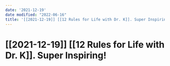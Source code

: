 ```yaml
---
date: '2021-12-19'
date modified: "2022-06-16"
title: '[[2021-12-19]] [[12 Rules for Life with Dr. K]]. Super Inspiring!'
---
```


# [[2021-12-19]] [[12 Rules for Life with Dr. K]]. Super Inspiring!
